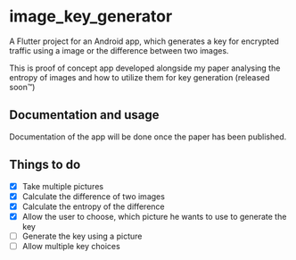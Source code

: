 # image_key_generator

A Flutter project for an Android app, which generates a key for encrypted traffic using a image or the difference between two images.

This is proof of concept app developed alongside my paper analysing the entropy of images and how to utilize them for key generation (released soon™️)

## Documentation and usage

Documentation of the app will be done once the paper has been published.

## Things to do

- [x] Take multiple pictures
- [x] Calculate the difference of two images
- [x] Calculate the entropy of the difference
- [x] Allow the user to choose, which picture he wants to use to generate the key
- [ ] Generate the key using a picture
- [ ] Allow multiple key choices